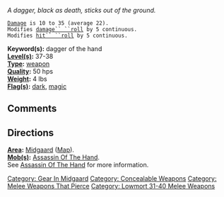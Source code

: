 *A dagger, black as death, sticks out of the ground.*

[`Damage`](Melee_Weapon_Values "wikilink")` is 10 to 35 (average 22).`  
`Modifies `[`damage`` ``roll`](Damage_Roll "wikilink")` by 5 continuous.`  
`Modifies `[`hit`` ``roll`](Hit_Roll "wikilink")` by 5 continuous.`

**Keyword(s):** dagger of the hand  
**[Level(s)](Object_Level "wikilink"):** 37-38  
**[Type](:Category:_Object_Types "wikilink"):**
[weapon](:Category:_Melee_Weapons "wikilink")  
**[Quality](Object_Quality "wikilink"):** 50 hps  
**[Weight](Object_Weight "wikilink"):** 4 lbs  
**[Flag(s)](:Category:_Object_Flags "wikilink"):**
[dark](Dark_Flag "wikilink"), [magic](Magic_Flag "wikilink")  

## Comments

## Directions

**[Area](:Category:_Areas "wikilink"):**
[Midgaard](:Category:_Midgaard "wikilink")
([Map](Midgaard_Map "wikilink")).  
**[Mob(s)](:Category:_Mobs "wikilink"):** [Assassin Of The
Hand](Assassin_Of_The_Hand "wikilink").  
See [Assassin Of The Hand](Assassin_Of_The_Hand "wikilink") for more
information.  

[Category: Gear In Midgaard](Category:_Gear_In_Midgaard "wikilink")
[Category: Concealable
Weapons](Category:_Concealable_Weapons "wikilink") [Category: Melee
Weapons That Pierce](Category:_Melee_Weapons_That_Pierce "wikilink")
[Category: Lowmort 31-40 Melee
Weapons](Category:_Lowmort_31-40_Melee_Weapons "wikilink")
